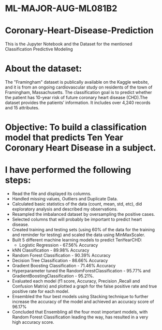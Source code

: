 # ML-MAJOR-AUG-ML081B2
# Coronary-Heart-Disease-Prediction
This is the Jupyter Notebook and the Dataset for the mentioned Classification Predictive Modeling

# About the dataset:
The "Framingham" dataset is publically available on the Kaggle website, and it is from an ongoing cardiovascular study on residents of the town of Framingham, Massachusetts. The classification goal is to predict whether the patient has 10-year risk of future coronary heart disease (CHD).The dataset provides the patients’ information. It includes over 4,240 records and 15 attributes.

# Objective: To build a classification model that predicts Ten Year Coronary Heart Disease in a subject.
# I have performed the following steps:
- Read the file and displayed its columns.
- Handled missing values, Outliers and Duplicate Data.
- Calculated basic statistics of the data (count, mean, std, etc), did exploratory analysis and described my observations.
- Resampled the imbalanced dataset by oversampling the positive cases.
- Selected columns that will probably be important to predict heart disease.
- Created training and testing sets (using 60% of the data for the training and reminder for testing) and scaled the data using MinMaxScaler.
- Built 5 different machine learning models to predict TenYearCHD: 
     - Logistic Regression - 67.56% Accuracy 
- kNN Classification - 89.98% Accuracy 
- Random Forest Classification - 90.39% Accuracy 
- Decision Tree Classification - 86.66% Accuracy 
- Gradient Boosting Classification - 71.46% Accuracy
- Hyperparameter tuned the RandomForestClassification - 95.77% and GradientBoostingClassification - 95.21%.
- Evaluated each model (f1 score, Accuracy, Precision ,Recall and Confusion Matrix) and plotted a graph for the false positive rate and true positive rate for each model.
- Ensembled the four best models using Stacking technique to further increase the accuracy of the model and achieved an accuracy score of 96.17%
- Concluded that Ensembling all the four most important models, with Random Forest Classification leading the way, has resulted in a very high accuracy score.
